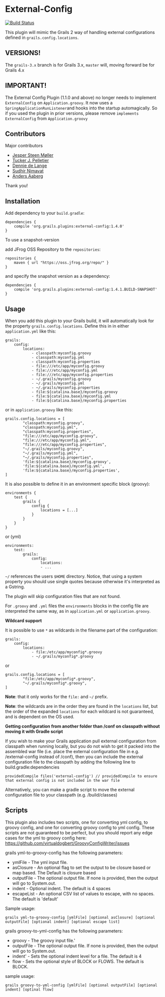 External-Config
===============
[![Build Status](https://travis-ci.org/sbglasius/external-config.svg?branch=master)](https://travis-ci.org/sbglasius/external-config)

This plugin will mimic the Grails 2 way of handling external configurations defined in `grails.config.locations`.

VERSIONS!
---------
The `grails-3.x` branch is for Grails 3.x, `master` will, moving forward be for Grails 4.x

IMPORTANT!
----------
The External Config Plugin (1.1.0 and above) no longer needs to implement `ExternalConfig` on `Application.groovy`. It now uses a `SpringApplicationRunListener`and hooks into the startup automagically. So if you used the plugin in prior versions, please remove `implements ExternalConfig` from `Application.groovy`


Contributors
------------

Major contributors

* [Jesper Steen Møller](https://github.com/jespersm)
* [Tucker J. Pelletier](https://github.com/virtualdogbert)
* [Dennie de Lange](https://github.com/tkvw)
* [Sudhir Nimavat](https://github.com/snimavat) 
* [Anders Aaberg](https://github.com/andersaaberg)

Thank you!

Installation
------------

Add dependency to your `build.gradle`:

```
dependencies {
    compile 'org.grails.plugins:external-config:1.4.0'
}
```

To use a snapshot-version

add JFrog OSS Repository to the `repositories`:
```
repositories {
    maven { url "https://oss.jfrog.org/repo/" }
}
```

and specify the snapshot version as a dependency:
```
dependencies {
    compile 'org.grails.plugins:external-config:1.4.1.BUILD-SNAPSHOT'
}
```

Usage
-----

When you add this plugin to your Grails build, it will automatically look for the property `grails.config.locations`. Define this in in either `application.yml` like this:

```
grails:
    config:
        locations:
            - classpath:myconfig.groovy
            - classpath:myconfig.yml
            - classpath:myconfig.properties
            - file:///etc/app/myconfig.groovy
            - file:///etc/app/myconfig.yml
            - file:///etc/app/myconfig.properties
            - ~/.grails/myconfig.groovy
            - ~/.grails/myconfig.yml
            - ~/.grails/myconfig.properties
            - file:${catalina.base}/myconfig.groovy
            - file:${catalina.base}/myconfig.yml
            - file:${catalina.base}/myconfig.properties
```

or in `application.groovy` like this:

```
grails.config.locations = [
        "classpath:myconfig.groovy",
        "classpath:myconfig.yml",
        "classpath:myconfig.properties",
        "file:///etc/app/myconfig.groovy",
        "file:///etc/app/myconfig.yml",
        "file:///etc/app/myconfig.properties",
        "~/.grails/myconfig.groovy",
        "~/.grails/myconfig.yml",
        "~/.grails/myconfig.properties",
        'file:${catalina.base}/myconfig.groovy',
        'file:${catalina.base}/myconfig.yml',
        'file:${catalina.base}/myconfig.properties',
]
```

It is also possible to define it in an environment specific block (groovy):
```$xslt
environments {
    test {
        grails {
            config {
                locations = [...]
            }
        }
    }
}   
```

or (yml)

```
environments:
    test:
        grails:
            config:
                locations:
                - ... 
```

`~/` references the users `$HOME` directory.
Notice, that using a system property you should use single quotes because otherwise it's interpreted as a Gstring.

The plugin will skip configuration files that are not found. 

For `.groovy` and `.yml` files the `environments` blocks in the config file are interpreted the same way, as in `application.yml` or `application.groovy`.

**Wildcard support**

It is possible to use `*` as wildcards in the filename part of the configuration:

```
grails:
    config:
        locations:
            - file:/etc/app/myconfig*.groovy
            - ~/.grails/myconfig*.groovy
```
or
```
grails.config.locations = [
        "file:/etc/app/myconfig*.groovy",
        "~/.grails/myconfig*.groovy",
]
```
__Note__: that it only works for the `file:` and `~/` prefix. 

__Note__: the wildcards are in the order they are found in the `locations` list, but the order of the expanded `locations` for each wildcard is not guaranteed, and is dependent on the OS used.

**Getting configuration from another folder than /conf on classpath without moving it with Gradle script**

If you wish to make your Grails application pull external configuration from classpath when running locally, but you do not wish to get it packed into the assembled war file (i.e. place the external configuration file in e.g. /external-config instead of /conf), then you can include the external configuration file to the classpath by adding the following line to build.gradle:dependencies
```
providedCompile files('external-config') // providedCompile to ensure that external config is not included in the war file
```
Alternatively, you can make a gradle script to move the external configuration file to your classpath (e.g. /build/classes)

Scripts
-----
This plugin also includes two scripts, one for converting yml config, to groovy config,
and one for converting groovy config to yml config. These scripts are not guaranteed to be 
perfect, but you should report any edge cases for the yml to groovy config here:
https://github.com/virtualdogbert/GroovyConfigWriter/issues

grails yml-to-groovy-config has the following parameters:
* ymlFile - The yml input file.
* asClosure - An optional flag to set the output to be closure based or map based. The Default is closure based 
* outputFile - The optional output file. If none is provided, then the output will go to System.out.
* indent - Optional indent. The default is 4 spaces
* escapeList - An optional CSV list of values to escape, with no spaces. The default is 'default'


Sample usage:
```
grails yml-to-groovy-config [ymlFile] [optional asClosure] [optional outputFile] [optional indent] [optional escape list]
```

grails groovy-to-yml-config has the following parameters:
* groovy - The groovy input file.'
* outputFile - The optional output file. If none is provided, then the output will go to System.out.
* indent' - Sets the optional indent level for a file. The default is 4
* flow - Sets the optional style of BLOCK or FLOWS. The default is BLOCK.

sample usage:
```
grails groovy-to-yml-config [ymlFile] [optional outputFile] [optional indent] [optinal flow]
```

